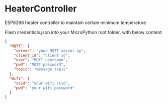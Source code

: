 # HeaterController
ESP8266 heater controller to maintain certain minimum temperature

Flash credentials.json into your MicroPython root folder, with below content: 
```json
{
  "MQTT": {
    "server": "your MQTT server ip",
    "client_id": "client id",
    "user": "MQTT username",
    "pwd": "MQTT password",
    "topic": "message topic"
  },
  "Wifi": {
    "ssid": "your wifi ssid",
    "pwd": "your wifi password"
  }
}
```
